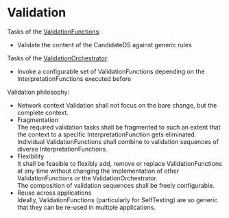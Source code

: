 # Validation  

Tasks of the [ValidationFunctions](./ValidationFunctions.md):  
- Validate the content of the CandidateDS against generic rules  

Tasks of the [ValidationOrchestrator](./ValidationOrchestrator.md):  
- Invoke a configurable set of ValidationFunctions depending on the InterpretationFunctions executed before  

Validation philosophy:  
- Network context
  Validation shall not focus on the bare change, but the complete context.  
- Fragmentation  
  The required validation tasks shall be fragmented to such an extent that the context to a specific InterpretationFunction gets eliminated. Individual ValidationFunctions shall combine to validation sequences of diverse InterpretationFunctions.  
- Flexibility  
  It shall be feasible to flexibly add, remove or replace ValidationFunctions at any time without changing the implementation of other ValidationFunctions or the ValidationOrchestrator.  
  The composition of validation sequences shall be freely configurable.  
- Reuse across applications  
  Ideally, ValidationFunctions (particularly for SelfTesting) are so generic that they can be re-used in multiple applications.  
